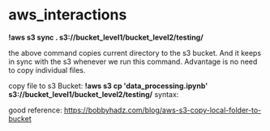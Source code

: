 # aws_interactions

**!aws s3 sync . s3://bucket_level1/bucket_level2/testing/**

the above command copies current directory to the s3 bucket. And it keeps in sync with the s3 whenever we run this command. Advantage is no need to copy individual files.

copy file to s3 Bucket:
**!aws s3 cp 'data_processing.ipynb' s3://bucket_level1/bucket_level2/testing/**
syntax: 


good reference: https://bobbyhadz.com/blog/aws-s3-copy-local-folder-to-bucket

